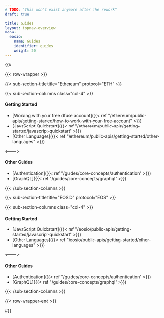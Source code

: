 ```yaml
---
# TODO: "This won't exist anymore after the rework"
draft: true

title: Guides
layout: topnav-overview
menu:
  eosio:
    name: Guides
    identifier: guides
    weight: 20
---
```




{{#




{{< row-wrapper >}}

{{< sub-section-title title="Ethereum" protocol="ETH" >}}

{{< sub-section-columns  class="col-4" >}}

#### Getting Started

- [Working with your free dfuse account]({{< ref "/ethereum/public-apis/getting-started/how-to-work-with-your-free-account" >}})
- [JavaScript Quickstart]({{< ref "/ethereum/public-apis/getting-started/javascript-quickstart" >}})
- [Other Languages]({{< ref "/ethereum/public-apis/getting-started/other-languages" >}})

<--->

#### Other Guides

- [Authentication]({{< ref "/guides/core-concepts/authentication" >}})
- [GraphQL]({{< ref "/guides/core-concepts/graphql" >}})

{{< /sub-section-columns >}}

{{< sub-section-title title="EOSIO" protocol="EOS" >}}

{{< sub-section-columns class="col-4" >}}

#### Getting Started

- [JavaScript Quickstart]({{< ref "/eosio/public-apis/getting-started/javascript-quickstart" >}})
- [Other Languages]({{< ref "/eosio/public-apis/getting-started/other-languages" >}})

<--->

#### Other Guides

- [Authentication]({{< ref "/guides/core-concepts/authentication" >}})
- [GraphQL]({{< ref "/guides/core-concepts/graphql" >}})

{{< /sub-section-columns >}}

{{< row-wrapper-end >}}




#}}
